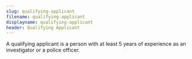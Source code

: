 ```yaml
---
slug: qualifying-applicant
filename: qualifying-applicant
displayname: qualifying-applicant
header: Qualifying Applicant
---
```


A qualifying applicant is a person with at least 5 years of experience as an investigator or a police officer.
